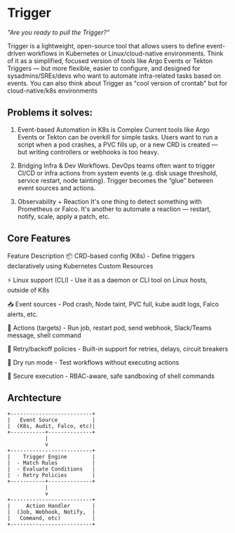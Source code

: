 # Trigger
<i>"Are you ready to pull the Trigger?"</i>

Trigger is a lightweight, open-source tool that allows users to define event-driven workflows in Kubernetes or Linux/cloud-native environments. Think of it as a simplified, focused version of tools like Argo Events or Tekton Triggers — but more flexible, easier to configure, and designed for sysadmins/SREs/devs who want to automate infra-related tasks based on events. You can also think about Trigger as "cool version of crontab" but for cloud-native/k8s environments

## Problems it solves:
1. Event-based Automation in K8s is Complex
Current tools like Argo Events or Tekton can be overkill for simple tasks. Users want to run a script when a pod crashes, a PVC fills up, or a new CRD is created — but writing controllers or webhooks is too heavy.

2. Bridging Infra & Dev Workflows. DevOps teams often want to trigger CI/CD or infra actions from system events (e.g. disk usage threshold, service restart, node tainting). Trigger becomes the “glue” between event sources and actions.

3. Observability + Reaction It's one thing to detect something with Prometheus or Falco. It's another to automate a reaction — restart, notify, scale, apply a patch, etc.

## Core Features
Feature	Description
📦 CRD-based config (K8s)	- Define triggers declaratively using Kubernetes Custom Resources

⚡ Linux support (CLI) -	Use it as a daemon or CLI tool on Linux hosts, outside of K8s

📥 Event sources - Pod crash, Node taint, PVC full, kube audit logs, Falco alerts, etc.

🎯 Actions (targets) -	Run job, restart pod, send webhook, Slack/Teams message, shell command

🔄 Retry/backoff policies -	Built-in support for retries, delays, circuit breakers

🧪 Dry run mode	- Test workflows without executing actions

🔐 Secure execution	- RBAC-aware, safe sandboxing of shell commands

## Archtecture 
```
+--------------------------+
|   Event Source           |
|  (K8s, Audit, Falco, etc)|
+-----------+--------------+
            |
            v
+--------------------------+
|    Trigger Engine        |
|  - Match Rules           |
|  - Evaluate Conditions   |
|  - Retry Policies        |
+-----------+--------------+
            |
            v
+--------------------------+
|     Action Handler       |
|  (Job, Webhook, Notify,  |
|   Command, etc)          |
+--------------------------+
```
